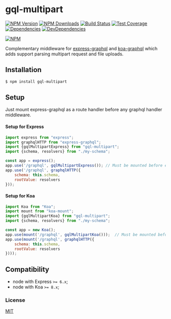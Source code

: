# gql-multipart

[![NPM Version][npm-image]][npm-url]
[![NPM Downloads][downloads-image]][downloads-url]
[![Build Status][travis-image]][travis-url]
[![Test Coverage][coveralls-image]][coveralls-url]
[![Dependencies][dependencies-image]][dependencies-url]
[![DevDependencies][devdependencies-image]][devdependencies-url]

[![NPM](https://nodei.co/npm/gql-multipart.png?downloads=true&downloadRank=true)](https://nodei.co/npm/gql-multipart/)

Complementary middleware for [express-graphql](https://github.com/graphql/express-graphql) and [koa-graphql](https://github.com/keithwhor/nodal-graphql) which adds support parsing multipart request and file uploads.

## Installation

```sh
$ npm install gql-multipart
```

## Setup

Just mount express-graphql as a route handler before any graphql handler middleware.

#### Setup for Express

````javascript
import express from "express";
import graphqlHTTP from "express-graphql";
import {gqlMultipartExpress} from "gql-multipart";
import {schema, resolvers} from "./my-schema";

const app = express();
app.use('/graphql', gqlMultipartExpress()); // Must be mounted before express-graphql
app.use('/graphql', graphqlHTTP({
    schema: this.schema,
    rootValue: resolvers
}));
````

#### Setup for Koa

````javascript
import Koa from "Koa";
import mount from "koa-mount";
import {gqlMultipartKoa} from "gql-multipart";
import {schema, resolvers} from "./my-schema";

const app = new Koa();
app.use(mount('/graphql', gqlMultipartKoa()));  // Must be mounted before koa-graphql
app.use(mount('/graphql', graphqlHTTP({
    schema: this.schema,
    rootValue: resolvers
})));
````


## Compatibility

  - node with Express `>= 6.x`;
  - node with Koa `>= 8.x`;
  
### License
[MIT](LICENSE)

[npm-image]: https://img.shields.io/npm/v/gql-multipart.svg
[npm-url]: https://npmjs.org/package/gql-multipart
[travis-image]: https://img.shields.io/travis/gqlorg/gql-multipart/master.svg
[travis-url]: https://travis-ci.org/gqlorg/gql-multipart
[coveralls-image]: https://img.shields.io/coveralls/gqlorg/gql-multipart/master.svg
[coveralls-url]: https://coveralls.io/r/gqlorg/gql-multipart
[downloads-image]: https://img.shields.io/npm/dm/gql-multipart.svg
[downloads-url]: https://npmjs.org/package/gql-multipart
[gitter-image]: https://badges.gitter.im/gqlorg/gql-multipart.svg
[gitter-url]: https://gitter.im/gqlorg/gql-multipart?utm_source=badge&utm_medium=badge&utm_campaign=pr-badge&utm_content=badge
[dependencies-image]: https://david-dm.org/gqlorg/gql-multipart/status.svg
[dependencies-url]:https://david-dm.org/gqlorg/gql-multipart
[devdependencies-image]: https://david-dm.org/gqlorg/gql-multipart/dev-status.svg
[devdependencies-url]:https://david-dm.org/gqlorg/gql-multipart?type=dev
[quality-image]: http://npm.packagequality.com/shield/gql-multipart.png
[quality-url]: http://packagequality.com/#?package=gql-multipart

